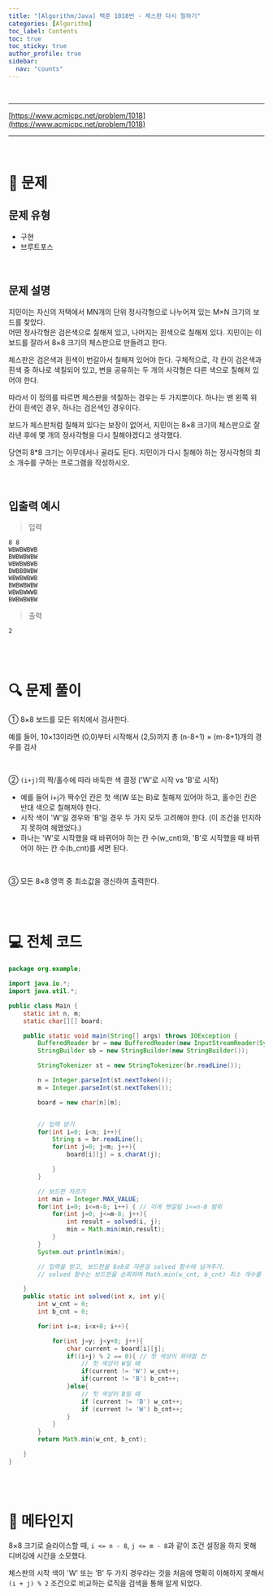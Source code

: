 ```yaml
---
title: "[Algorithm/Java] 백준 1018번 - 체스판 다시 칠하기"
categories: [Algorithm]
toc_label: Contents
toc: true
toc_sticky: true
author_profile: true
sidebar:
  nav: "counts"
---
```


<br>

---

[https://www.acmicpc.net/problem/1018](https://www.acmicpc.net/problem/1018)

---

<br>

# 📌 문제

## 문제 유형

- 구현
- 브루트포스

<br>

## 문제 설명

지민이는 자신의 저택에서 MN개의 단위 정사각형으로 나누어져 있는 M×N 크기의 보드를 찾았다.<br>
어떤 정사각형은 검은색으로 칠해져 있고, 나머지는 흰색으로 칠해져 있다. 지민이는 이 보드를 잘라서 8×8 크기의 체스판으로 만들려고 한다.

체스판은 검은색과 흰색이 번갈아서 칠해져 있어야 한다. 구체적으로, 각 칸이 검은색과 흰색 중 하나로 색칠되어 있고, 변을 공유하는 두 개의 사각형은 다른 색으로 칠해져 있어야 한다.

따라서 이 정의를 따르면 체스판을 색칠하는 경우는 두 가지뿐이다. 하나는 맨 왼쪽 위 칸이 흰색인 경우, 하나는 검은색인 경우이다.

보드가 체스판처럼 칠해져 있다는 보장이 없어서, 지민이는 8×8 크기의 체스판으로 잘라낸 후에 몇 개의 정사각형을 다시 칠해야겠다고 생각했다.

당연히 8\*8 크기는 아무데서나 골라도 된다. 지민이가 다시 칠해야 하는 정사각형의 최소 개수를 구하는 프로그램을 작성하시오.

<br>

## 입출력 예시

> 입력

```
8 8
WBWBWBWB
BWBWBWBW
WBWBWBWB
BWBBBWBW
WBWBWBWB
BWBWBWBW
WBWBWWWB
BWBWBWBW
```

> 출력

```
2
```

<br><br>

# 🔍 문제 풀이

① 8×8 보드를 모든 위치에서 검사한다.

예를 들어, 10×13이라면 (0,0)부터 시작해서 (2,5)까지 총 (n-8+1) × (m-8+1)개의 경우를 검사

<br>

② `(i+j)`의 짝/홀수에 따라 바둑판 색 결정 ('W'로 시작 vs 'B'로 시작)

- 예를 들어 i+j가 짝수인 칸은 첫 색(W 또는 B)로 칠해져 있어야 하고, 홀수인 칸은 반대 색으로 칠해져야 한다.
- 시작 색이 'W'일 경우와 'B'일 경우 두 가지 모두 고려해야 한다. (이 조건을 인지하지 못하여 헤맸었다.)
- 하나는 'W'로 시작했을 때 바뀌어야 하는 칸 수(w_cnt)와, 'B'로 시작했을 때 바뀌어야 하는 칸 수(b_cnt)를 세면 된다.

<br>

③ 모든 8×8 영역 중 최소값을 갱신하여 출력한다.

<br><br>

# 💻 전체 코드

```java
package org.example;

import java.io.*;
import java.util.*;

public class Main {
    static int n, m;
    static char[][] board;

    public static void main(String[] args) throws IOException {
        BufferedReader br = new BufferedReader(new InputStreamReader(System.in));
        StringBuilder sb = new StringBuilder(new StringBuilder());

        StringTokenizer st = new StringTokenizer(br.readLine());

        n = Integer.parseInt(st.nextToken());
        m = Integer.parseInt(st.nextToken());

        board = new char[n][m];


        // 입력 받기
        for(int i=0; i<n; i++){
            String s = br.readLine();
            for(int j=0; j<m; j++){
                board[i][j] = s.charAt(j);

            }
        }

        // 보드판 자르기
        int min = Integer.MAX_VALUE;
        for(int i=0; i<=n-8; i++) { // 이게 헷갈림 i<=n-8 범위
            for(int j=0; j<=m-8; j++){
                int result = solved(i, j);
                min = Math.min(min,result);
            }
        }
        System.out.println(min);

        // 입력을 받고, 보드판을 8x8로 자른걸 solved 함수에 넘겨주기.
        // solved 함수는 보드판을 순회하며 Math.min(w_cnt, b_cnt) 최소 개수를 찾는다.

    }
    public static int solved(int x, int y){
        int w_cnt = 0;
        int b_cnt = 0;

        for(int i=x; i<x+8; i++){

            for(int j=y; j<y+8; j++){
                char current = board[i][j];
                if((i+j) % 2 == 0){ // 첫 색상이 와야할 칸
                    // 첫 색상이 W일 때
                    if(current != 'W') w_cnt++;
                    if(current != 'B') b_cnt++;
                }else{
                    // 첫 색상이 B일 때
                    if (current != 'B') w_cnt++;
                    if (current != 'W') b_cnt++;
                }
            }
        }
        return Math.min(w_cnt, b_cnt);

    }
}
```

<br><br>

# 💭 메타인지

8×8 크기로 슬라이스할 때, `i <= n - 8`, `j <= m - 8`과 같이 조건 설정을 하지 못해 디버깅에 시간을 소모했다.

체스판의 시작 색이 'W' 또는 'B' 두 가지 경우라는 것을 처음에 명확히 이해하지 못해서 `(i + j) % 2` 조건으로 비교하는 로직을 검색을 통해 알게 되었다.

<br>
